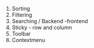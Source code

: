 1. Sorting
2. Filtering
3. Searching / Backend -frontend
4. Sticky - row and column
5. Toolbar
6. Contextmenu
